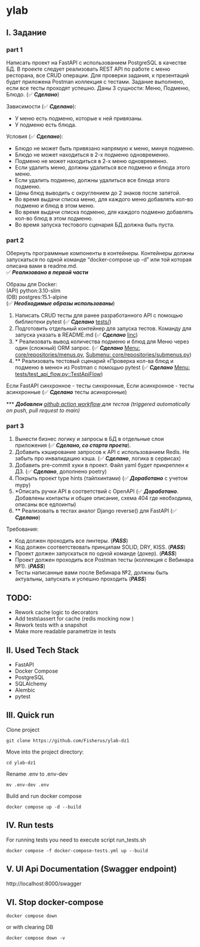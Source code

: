 # ylab

## I. Задание

### part 1

Написать проект на FastAPI с использованием PostgreSQL в качестве БД. В проекте следует реализовать REST API по работе с меню ресторана, все CRUD операции. Для проверки задания, к презентаций будет приложена Postman коллекция с тестами. Задание выполнено, если все тесты проходят успешно.
Даны 3 сущности: Меню, Подменю, Блюдо. (✅ _**Сделано**_)

Зависимости (✅ _**Сделано**_):
- У меню есть подменю, которые к ней привязаны.
- У подменю есть блюда.

Условия (✅ _**Сделано**_):
- Блюдо не может быть привязано напрямую к меню, минуя подменю.
- Блюдо не может находиться в 2-х подменю одновременно.
- Подменю не может находиться в 2-х меню одновременно.
- Если удалить меню, должны удалиться все подменю и блюда этого меню.
- Если удалить подменю, должны удалиться все блюда этого подменю.
- Цены блюд выводить с округлением до 2 знаков после запятой.
- Во время выдачи списка меню, для каждого меню добавлять кол-во подменю и блюд в этом меню.
- Во время выдачи списка подменю, для каждого подменю добавлять кол-во блюд в этом подменю.
- Во время запуска тестового сценария БД должна быть пуста.

### part 2

Обернуть программные компоненты в контейнеры. Контейнеры должны запускаться по одной команде “docker-compose up -d” или той которая описана вами в readme.md. <br>
✅ _**Реализовано в первой части**_

Образы для Docker: <br>
(API) python:3.10-slim <br>
(DB) postgres:15.1-alpine <br>
(✅ _**Необходимые образы использованы**_)

1. Написать CRUD тесты для ранее разработанного API с помощью библиотеки pytest (✅ _**Сделано**_ [tests/](tests))
2. Подготовить отдельный контейнер для запуска тестов. Команду для запуска указать в README.md (✅ _**Сделано**_ [linc](https://github.com/Fisherus/ylab-dz1#iv-run-tests))
3. \* Реализовать вывод количества подменю и блюд для Меню через один (сложный) ORM запрос. (✅ _**Сделано**_ [Menu: core/repositories/menus.py](core/repositories/menus.py), [Submenu: core/repositories/submenus.py](core/repositories/submenus.py))
4. ** Реализовать тестовый сценарий «Проверка кол-ва блюд и подменю в меню» из Postman с помощью pytest (✅ _**Сделано**_ [Menu: tests/test_api_flow.py::TestApiFlow](tests/test_api_flow.py))

Если FastAPI синхронное - тесты синхронные, Если асинхронное - тесты асинхронные (✅ _**Сделано**_ тесты асинхронные)

*** _**Добавлен** [github action workflow](.github/workflows/tests.yml) для тестов (triggered automatically on push, pull request to main)_

### part 3

1. Вынести бизнес логику и запросы в БД в отдельные слои приложения (✅ _**Сделано, со старта проета**_).
2. Добавить кэширование запросов к API с использованием Redis. Не забыть про инвалидацию кэша. (✅ _**Сделано**_, логика в сервисах)
3. Добавить pre-commit хуки в проект. Файл yaml будет прикреплен к ДЗ. (✅ _**Сделано**_, дополнено poetry)
4. Покрыть проект type hints (тайпхинтами) (✅ _**Доработано**_ с учетом mypy)
5. *Описать ручки API в соответствий c OpenAPI (✅ _**Доработано**_. Добавлены контакты и общее описание, схема 404 где необходима, описаны все едпоинты)
6. ** Реализовать в тестах аналог Django reverse() для FastAPI (✅ _**Сделано**_)

Требования:
- Код должен проходить все линтеры. (_**PASS**_)
- Код должен соответствовать принципам SOLID, DRY, KISS. (_**PASS**_)
- Проект должен запускаться по одной команде (докер). (_**PASS**_)
- Проект должен проходить все Postman тесты (коллекция с Вебинара №1). (_**PASS**_)
- Тесты написанные вами после Вебинара №2, должны быть актуальны, запускать и успешно проходить (_**PASS**_)

## TODO:
- Rework cache logic to decorators
- Add tests\assert for cache (redis mocking now )
- Rework tests with a snapshot
- Make more readable parametrize in tests

## II. Used Tech Stack

- FastAPI
- Docker Compose
- PostgreSQL
- SQLAlchemy
- Alembic
- pytest

## III. Quick run

Clone project
```commandline
git clone https://github.com/Fisherus/ylab-dz1
```

Move into the project directory:
```commandline
cd ylab-dz1
```

Rename .env to .env-dev
```commandline
mv .env-dev .env
```
Build and run docker compose
```commandline
docker compose up -d --build
```

## IV. Run tests

For running tests you need to execute script run_tests.sh
```
docker compose -f docker-compose-tests.yml up --build
```

## V. UI Api Documentation (Swagger endpoint)
http://localhost:8000/swagger

## VI. Stop docker-compose

```
docker compose down
```
or with clearing DB
```commandline
docker compose down -v
```
